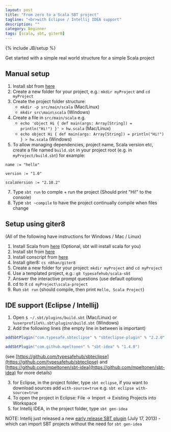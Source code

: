 ```yaml
---
layout: post
title: "From zero to a Scala SBT project"
tagline: "<br>with Eclipse / Intellij IDEA support"
description: ""
category: Beginner
tags: [scala, sbt, giter8]
---
```

{% include JB/setup %}

Get started with a simple real world structure for a simple Scala project

## Manual setup 

1. Install sbt from [here](http://www.scala-sbt.org/release/docs/Getting-Started/Setup.html#installing-sbt)
2. Create a new folder for your project, e.g.: `mkdir myProject` and `cd myProject`
3. Create the project folder structure: 
   - `mkdir -p src/main/scala` (Mac/Linux) 
   - `mkdir src\main\scala` (Windows)
4. Create a file in `src/main/scala` e.g. 
   - `echo 'object Hi { def main(args: Array[String]) = println("Hi!") }' > hw.scala` (Mac/Linux) 
   - `echo object Hi { def main(args: Array[String]) = println("Hi!") } > hw.scala` (Windows)   
5. To allow managing dependencies, project name, Scala version etc, create a file named `build.sbt` in your project root (e.g. in `myProject/build.sbt`)  for example: 

  ```
  name := "hello"
  
  version := "1.0"
  
  scalaVersion := "2.10.2"
  ```

7. Type `sbt run` to comple + run the project (Should print "Hi!" to the console)
7. Type `sbt ~compile` to have the project continually compile when files change

## Setup using giter8

(All of the following have instructions for Windows / Mac / Linux)

1. Install Scala from [here](http://www.scala-lang.org/downloads) (Optional, sbt will install scala for you)
1. Install sbt from [here](http://www.scala-sbt.org/release/docs/Getting-Started/Setup.html#installing-sbt)
2. Install conscript from [here](https://github.com/n8han/conscript)
3. Install giter8: `cs n8han/giter8` 
4. Create a new folder for your project: `mkdir myProject` and `cd myProject`
5. Use a templated project, e.g.: `g8 typesafehub/scala-sbt`
6. Answer the interactive prompt questions (use default options)
6. cd to it `cd myProject\scala-project`
8. Run `sbt run` (should compile, then print `Hello, Scala Project`)

## IDE support (Eclipse / Intellij)

1. Open `$ ~/.sbt/plugins/build.sbt` (Mac/Linux) or `%userprofile%\.sbt\plugins\build.sbt` (Windows)
2. Add the following lines (the empty line in between is important)

  ```scala
  addSbtPlugin("com.typesafe.sbteclipse" % "sbteclipse-plugin" % "2.2.0")

  addSbtPlugin("com.github.mpeltonen" % "sbt-idea" % "1.4.0")
  ```

  (see [https://github.com/typesafehub/sbteclipse](https://github.com/typesafehub/sbteclipse) and [https://github.com/mpeltonen/sbt-idea](https://github.com/mpeltonen/sbt-idea) for more details)

3. for Eclipse, in the project folder, type `sbt eclipse`, if you want to download sources add `with-source=true` e.g. `sbt eclipse with-source=true`
4. To open the project in Eclipse: File -> Import -> Existing Projects into Workspace
4. for Intellij IDEA, in the project folder, type `sbt gen-idea`

  <div class="alert alert-info">
  NOTE: Intellij just released a new <a href="http://blog.jetbrains.com/scala/2013/07/17/sbt-plugin-nightly-builds/">early release SBT plugin</a> (July 17, 2013) - which can import SBT projects without the need for <code>sbt gen-idea</code>
  </div>
